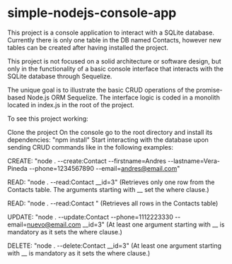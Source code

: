# simple-nodejs-console-app

This project is a console application to interact with a SQLite database. Currently there is only one table in the DB named Contacts, however new tables can be created after having installed the project. 

This project is not focused on a solid architecture or software design, but only in the functionality of a basic console interface that interacts with the SQLite database through Sequelize. 

The unique goal is to illustrate the basic CRUD operations of the promise-based Node.js ORM Sequelize. The interface logic is coded in a monolith located in index.js in the root of the project.

To see this project working:

Clone the project
On the console go to the root directory and install its dependencies: "npm install"
Start interacting with the database upon sending CRUD commands like in the following examples:

CREATE: "node . --create:Contact --firstname=Andres --lastname=Vera-Pineda --phone=1234567890 --email=andres@email.com"

READ:   "node . --read:Contact __id=3" (Retrieves only one row from the Contacts table. The arguments starting with __ set the where clause.)

READ:   "node . --read:Contact "       (Retrieves all rows in the Contacts table)

UPDATE: "node . --update:Contact --phone=1112223330 --email=nuevo@email.com __id=3" (At least one argument starting with __ is mandatory as it sets the where clause.)

DELETE: "node . --delete:Contact __id=3" (At least one argument starting with __ is mandatory as it sets the where clause.)
